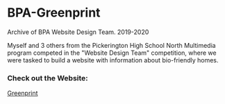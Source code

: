 # BPA-Greenprint
Archive of BPA Website Design Team. 2019-2020

Myself and 3 others from the Pickerington High School North Multimedia program competed in the "Website Design Team" competition, where we were tasked to build a website
with information about bio-friendly homes.

### Check out the Website:
[Greenprint](https://eastlandmultimedia.com/bpasites/team1f/source/index.html)
